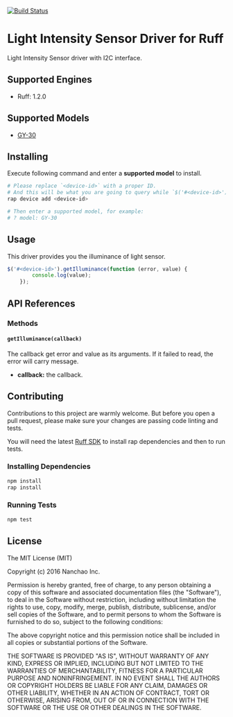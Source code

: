 [![Build Status](https://travis-ci.org/ruff-drivers/gy-30.svg)](https://travis-ci.org/ruff-drivers/gy-30)

# Light Intensity Sensor Driver for Ruff

Light Intensity Sensor driver with I2C interface.

## Supported Engines

* Ruff: 1.2.0

## Supported Models

- [GY-30](https://rap.ruff.io/devices/GY-30)

## Installing

Execute following command and enter a **supported model** to install.

```sh
# Please replace `<device-id>` with a proper ID.
# And this will be what you are going to query while `$('#<device-id>')`.
rap device add <device-id>

# Then enter a supported model, for example:
# ? model: GY-30
```

## Usage

This driver provides you the illuminance of light sensor.

```js
$('#<device-id>').getIlluminance(function (error, value) {
        console.log(value);
    });
```

## API References

### Methods

#### `getIlluminance(callback)`
The callback get error and value as its arguments.
If it failed to read, the error will carry message.

- **callback:** the callback.

## Contributing

Contributions to this project are warmly welcome. But before you open a pull request, please make sure your changes are passing code linting and tests.

You will need the latest [Ruff SDK](https://ruff.io/) to install rap dependencies and then to run tests.

### Installing Dependencies

```sh
npm install
rap install
```

### Running Tests

```sh
npm test
```

## License

The MIT License (MIT)

Copyright (c) 2016 Nanchao Inc.

Permission is hereby granted, free of charge, to any person obtaining a copy of this software and associated documentation files (the "Software"), to deal in the Software without restriction, including without limitation the rights to use, copy, modify, merge, publish, distribute, sublicense, and/or sell copies of the Software, and to permit persons to whom the Software is furnished to do so, subject to the following conditions:

The above copyright notice and this permission notice shall be included in all copies or substantial portions of the Software.

THE SOFTWARE IS PROVIDED "AS IS", WITHOUT WARRANTY OF ANY KIND, EXPRESS OR IMPLIED, INCLUDING BUT NOT LIMITED TO THE WARRANTIES OF MERCHANTABILITY, FITNESS FOR A PARTICULAR PURPOSE AND NONINFRINGEMENT. IN NO EVENT SHALL THE AUTHORS OR COPYRIGHT HOLDERS BE LIABLE FOR ANY CLAIM, DAMAGES OR OTHER LIABILITY, WHETHER IN AN ACTION OF CONTRACT, TORT OR OTHERWISE, ARISING FROM, OUT OF OR IN CONNECTION WITH THE SOFTWARE OR THE USE OR OTHER DEALINGS IN THE SOFTWARE.

